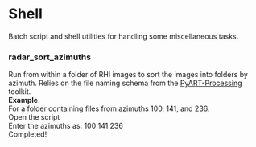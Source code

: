 # Shell
Batch script and shell utilities for handling some miscellaneous tasks. 

### radar_sort_azimuths
Run from within a folder of RHI images to sort the images into folders by azimuth. Relies on the file naming schema from the [PyART-Processing](https://github.com/dmhuehol/PyART-processing) toolkit.  
**Example**  
For a folder containing files from azimuths 100, 141, and 236.  
Open the script  
Enter the azimuths as: 100 141 236  
Completed!
